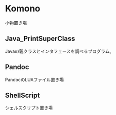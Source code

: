 # Komono
小物置き場

## Java_PrintSuperClass
Javaの親クラスとインタフェースを調べるプログラム。

## Pandoc
PandocのLUAファイル置き場

## ShellScript
シェルスクリプト置き場
